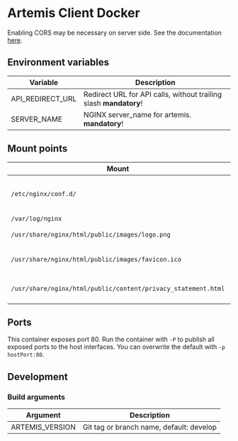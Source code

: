 # Artemis Client Docker

Enabling CORS may be necessary on server side. See the documentation [here](https://www.jhipster.tech/separating-front-end-and-api/).

## Environment variables

|Variable                  |Description                                                           |
|--------------------------|----------------------------------------------------------------------|
|API_REDIRECT_URL          |Redirect URL for API calls, without trailing slash __mandatory__!     |
|SERVER_NAME               |NGINX server_name for artemis. __mandatory__!                         |

## Mount points

|Mount                                                           |Description                                    |
|----------------------------------------------------------------|-----------------------------------------------|
|`/etc/nginx/conf.d/`                                            |generated configs, use to overwrite configs    |
|`/var/log/nginx`                                                |log directory                                  |
|`/usr/share/nginx/html/public/images/logo.png`                  |set own logo. _recommended_                    |
|`/usr/share/nginx/html/public/images/favicon.ico`               |set own favicon. _recommended_                 |
|`/usr/share/nginx/html/public/content/privacy_statement.html`   |set own privacy statement.                     |

## Ports
This container exposes port 80. Run the container with `-P` to publish all exposed ports to the host interfaces.
You can overwrite the default with `-p hostPort:80`.

## Development

### Build arguments

|Argument                  |Description                                    |
|--------------------------|-----------------------------------------------|
|ARTEMIS_VERSION           |Git tag or branch name, default: develop       |